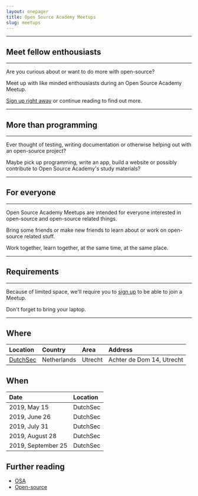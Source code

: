 ```yaml
---
layout: onepager
title: Open Source Academy Meetups
slug: meetups
---
```


---
## Meet fellow enthousiasts

---
Are you curious about or want to do more with open-source? 

Meet up with like minded enthousiasts during an Open Source Academy Meetup.

[Sign up right away](https://signup.com/go/whYODrX) or continue reading to find out more.

---
## More than programming

---
Ever thought of testing, writing documentation or otherwise helping out with an open-source project?

Maybe pick up programming, write an app, build a website or possibly contribute to Open Source Academy's study materials?

---
## For everyone

---
Open Source Academy Meetups are intended for everyone interested in open-source and open-source related things.

Bring some friends or make new friends to learn about or work on open-source related stuff.

Work together, learn together, at the same time, at the same place. 

---
## Requirements

---
Because of limited space, we'll require you to [sign up](https://signup.com/go/whYODrX) to be able to join a Meetup. 

Don't forget to bring your laptop.

---
## Where

| Location                         | Country     | Area    | Address                   |
| :---                             | :---        | :---    | :---                      |
| [DutchSec](https://dutchsec.com) | Netherlands | Utrecht | Achter de Dom 14, Utrecht |

## When

| Date               | Location |
| :---               | :---     |
| 2019, May 15       | DutchSec |
| 2019, June 26      | DutchSec |
| 2019, July 31      | DutchSec |
| 2019, August 28    | DutchSec |
| 2019, September 25 | DutchSec |

## Further reading
- [OSA](/about/) 
- [Open-source](/about/open-source)

